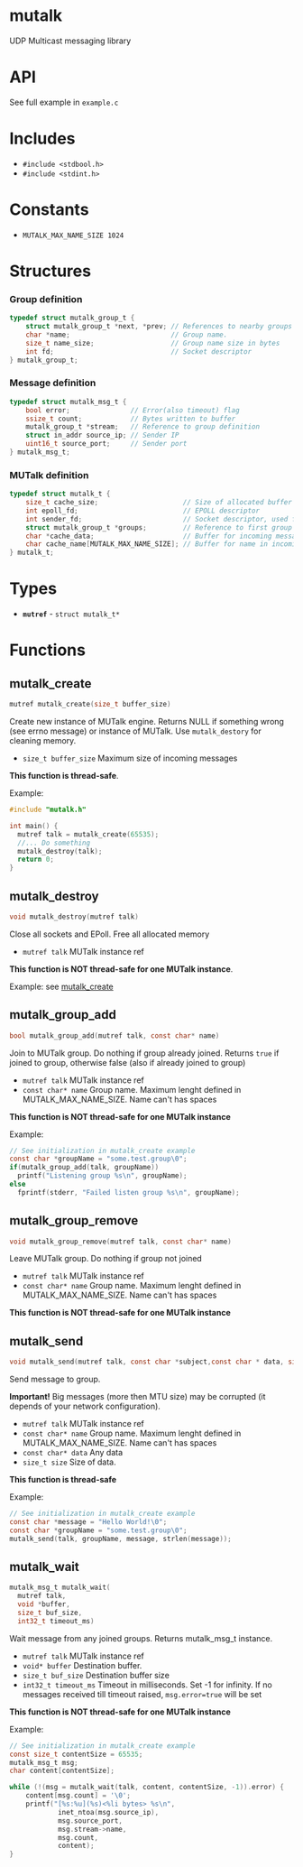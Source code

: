 mutalk
======

UDP Multicast messaging library

API
======

See full example in `example.c`

# Includes

* `#include <stdbool.h>`
* `#include <stdint.h>`

# Constants

* `MUTALK_MAX_NAME_SIZE 1024`

# Structures

### Group definition

```c
typedef struct mutalk_group_t {
    struct mutalk_group_t *next, *prev; // References to nearby groups
    char *name;                         // Group name.
    size_t name_size;                   // Group name size in bytes
    int fd;                             // Socket descriptor
} mutalk_group_t;

```

### Message definition

```c
typedef struct mutalk_msg_t {
    bool error;               // Error(also timeout) flag
    ssize_t count;            // Bytes written to buffer
    mutalk_group_t *stream;   // Reference to group definition
    struct in_addr source_ip; // Sender IP
    uint16_t source_port;     // Sender port
} mutalk_msg_t;
```

### MUTalk definition

```c
typedef struct mutalk_t {
    size_t cache_size;                     // Size of allocated buffer for incoming messages
    int epoll_fd;                          // EPOLL descriptor
    int sender_fd;                         // Socket descriptor, used for outgoing messages
    struct mutalk_group_t *groups;         // Reference to first group definition. May be NULL
    char *cache_data;                      // Buffer for incoming messages
    char cache_name[MUTALK_MAX_NAME_SIZE]; // Buffer for name in incoming messages
} mutalk_t;
```

# Types

* **`mutref`** - `struct mutalk_t*`

# Functions

## mutalk_create

```c
mutref mutalk_create(size_t buffer_size)
```
Create new instance of MUTalk engine.
Returns NULL if something wrong (see errno message) or instance of MUTalk.
Use `mutalk_destory` for cleaning memory.

* `size_t buffer_size` Maximum size of incoming messages

**This function is thread-safe**.

Example:

```c
#include "mutalk.h"

int main() {
  mutref talk = mutalk_create(65535);
  //... Do something
  mutalk_destroy(talk);
  return 0;
}

```

## mutalk_destroy

```c
void mutalk_destroy(mutref talk)
```
Close all sockets and EPoll. Free all allocated memory

* `mutref talk` MUTalk instance ref

**This function is NOT thread-safe for one MUTalk instance**.

Example: see [mutalk_create](#mutalk_create)


## mutalk_group_add

```c
bool mutalk_group_add(mutref talk, const char* name)
```
Join to MUTalk group. Do nothing if group already joined.
Returns `true` if joined to group, otherwise false (also if already joined to group)

* `mutref talk` MUTalk instance ref
*  `const char* name` Group name. Maximum lenght defined in MUTALK_MAX_NAME_SIZE. Name can't has spaces

**This function is NOT thread-safe for one MUTalk instance**

Example:

```c
// See initialization in mutalk_create example
const char *groupName = "some.test.group\0";
if(mutalk_group_add(talk, groupName))
  printf("Listening group %s\n", groupName);
else
  fprintf(stderr, "Failed listen group %s\n", groupName);
```

## mutalk_group_remove

```c
void mutalk_group_remove(mutref talk, const char* name)
```
Leave MUTalk group. Do nothing if group not joined

* `mutref talk` MUTalk instance ref
*  `const char* name` Group name. Maximum lenght defined in MUTALK_MAX_NAME_SIZE. Name can't has spaces

**This function is NOT thread-safe for one MUTalk instance**

## mutalk_send

```c
void mutalk_send(mutref talk, const char *subject,const char * data, size_t size)
```
Send message to group.

**Important!** Big messages (more then MTU size) may be corrupted
(it depends of your network configuration).

* `mutref talk` MUTalk instance ref
* `const char* name` Group name. Maximum lenght defined in MUTALK_MAX_NAME_SIZE. Name can't has spaces
* `const char* data` Any data
* `size_t size` Size of data.

**This function is thread-safe**

Example:

```c
// See initialization in mutalk_create example
const char *message = "Hello World!\0";
const char *groupName = "some.test.group\0";
mutalk_send(talk, groupName, message, strlen(message));
```

## mutalk_wait

```c
mutalk_msg_t mutalk_wait(
  mutref talk,
  void *buffer,
  size_t buf_size,
  int32_t timeout_ms)
```
Wait message from any joined groups. Returns mutalk_msg_t instance.

* `mutref talk` MUTalk instance ref
* `void* buffer` Destination buffer.
* `size_t buf_size` Destination buffer size
* `int32_t timeout_ms` Timeout in milliseconds. Set -1 for infinity.
If no messages received till timeout raised, `msg.error=true` will be set

**This function is NOT thread-safe for one MUTalk instance**

Example:

```c
// See initialization in mutalk_create example
const size_t contentSize = 65535;
mutalk_msg_t msg;
char content[contentSize];

while (!(msg = mutalk_wait(talk, content, contentSize, -1)).error) {
    content[msg.count] = '\0';
    printf("[%s:%u](%s)<%li bytes> %s\n",
            inet_ntoa(msg.source_ip),
            msg.source_port,
            msg.stream->name,
            msg.count,
            content);
}
```
